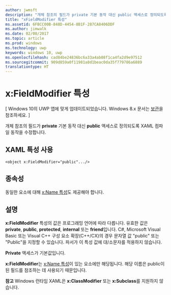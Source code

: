 ```yaml
---
author: jwmsft
description: "개체 참조의 필드가 private 기본 동작 대신 public 액세스로 정의되도록 XAML 컴파일 동작을 수정합니다."
title: "xFieldModifier 특성"
ms.assetid: 6FBCC00B-848D-4454-8B1F-287CA8406DDF
ms.author: jimwalk
ms.date: 02/08/2017
ms.topic: article
ms.prod: windows
ms.technology: uwp
keywords: windows 10, uwp
ms.openlocfilehash: cad84be24836bc6a33a4ab08f1ca4fa2d9e97512
ms.sourcegitcommit: 909d859a0f11981a8d1beac0da35f779786a6889
translationtype: HT
---
```

# <a name="xfieldmodifier-attribute"></a>x:FieldModifier 특성

\[ Windows 10의 UWP 앱에 맞게 업데이트되었습니다. Windows 8.x 문서는 [보관](http://go.microsoft.com/fwlink/p/?linkid=619132)을 참조하세요. \]

개체 참조의 필드가 **private** 기본 동작 대신 **public** 액세스로 정의되도록 XAML 컴파일 동작을 수정합니다.

## <a name="xaml-attribute-usage"></a>XAML 특성 사용

``` syntax
<object x:FieldModifier="public".../>
```

## <a name="dependencies"></a>종속성

동일한 요소에 대해 [x:Name 특성](x-name-attribute.md)도 제공해야 합니다.

## <a name="remarks"></a>설명

**x:FieldModifier** 특성의 값은 프로그래밍 언어에 따라 다릅니다. 유효한 값은 **private**, **public**, **protected**, **internal** 또는 **friend**입니다. C#, Microsoft Visual Basic 또는 Visual C++ 구성 요소 확장(C++/CX)의 경우 문자열 값 "public" 또는 "Public"을 지정할 수 있습니다. 파서가 이 특성 값에 대/소문자를 적용하지 않습니다.

**Private** 액세스가 기본값입니다.

**x:FieldModifier**는 [x:Name 특성](x-name-attribute.md)이 있는 요소에만 해당됩니다. 해당 이름은 public이 된 필드를 참조하는 데 사용되기 때문입니다.

**참고** Windows 런타임 XAML은 **x:ClassModifier** 또는 **x:Subclass**를 지원하지 않습니다.

